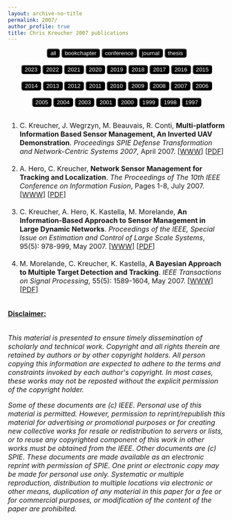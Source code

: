 ```yaml
---
layout: archive-no-title
permalink: 2007/
author_profile: true
title: Chris Kreucher 2007 publications
---
```


<center>
<a href="../complete-bibliography/"><button type="button" class="button button3" style="background-color:#000000;color:#ffffff;outline:none;border-radius:5px"> all </button></a>
<a href="../bookchapter/"><button type="button" class="btn" style="background-color:#000000;color:#ffffff;outline:none;border-radius:5px"> bookchapter</button></a>
<a href="../conference/"><button type="button" class="btn" style="background-color:#000000;color:#ffffff;outline:none;border-radius:5px"> conference</button></a>
<a href="../journal/"><button type="button" class="btn" style="background-color:#000000;color:#ffffff;outline:none;border-radius:5px"> journal</button></a>
<a href="../thesis/"><button type="button" class="btn" style="background-color:#000000;color:#ffffff;outline:none;border-radius:5px"> thesis</button></a>
</center>
<br>
<center>
<a href="../2023/"><button type="button" class="btn" style="background-color:#000000;color:#ffffff;outline:none;border-radius:5px"> 2023</button></a>
<a href="../2022/"><button type="button" class="btn" style="background-color:#000000;color:#ffffff;outline:none;border-radius:5px"> 2022</button></a>
<a href="../2021/"><button type="button" class="btn" style="background-color:#000000;color:#ffffff;outline:none;border-radius:5px"> 2021</button></a>
<a href="../2020/"><button type="button" class="btn" style="background-color:#000000;color:#ffffff;outline:none;border-radius:5px"> 2020</button></a>
<a href="../2019/"><button type="button" class="btn" style="background-color:#000000;color:#ffffff;outline:none;border-radius:5px"> 2019</button></a>
<a href="../2018/"><button type="button" class="btn" style="background-color:#000000;color:#ffffff;outline:none;border-radius:5px"> 2018</button></a>
<a href="../2017/"><button type="button" class="btn" style="background-color:#000000;color:#ffffff;outline:none;border-radius:5px"> 2017</button></a>
<a href="../2016/"><button type="button" class="btn" style="background-color:#000000;color:#ffffff;outline:none;border-radius:5px"> 2016</button></a>
<a href="../2015/"><button type="button" class="btn" style="background-color:#000000;color:#ffffff;outline:none;border-radius:5px"> 2015</button></a><br><br>
<a href="../2014/"><button type="button" class="btn" style="background-color:#000000;color:#ffffff;outline:none;border-radius:5px"> 2014</button></a>
<a href="../2013/"><button type="button" class="btn" style="background-color:#000000;color:#ffffff;outline:none;border-radius:5px"> 2013</button></a>
<a href="../2012/"><button type="button" class="btn" style="background-color:#000000;color:#ffffff;outline:none;border-radius:5px"> 2012</button></a>
<a href="../2011/"><button type="button" class="btn" style="background-color:#000000;color:#ffffff;outline:none;border-radius:5px"> 2011</button></a>
<a href="../2010/"><button type="button" class="btn" style="background-color:#000000;color:#ffffff;outline:none;border-radius:5px"> 2010</button></a>
<a href="../2009/"><button type="button" class="btn" style="background-color:#000000;color:#ffffff;outline:none;border-radius:5px"> 2009</button></a>
<a href="../2008/"><button type="button" class="btn" style="background-color:#000000;color:#ffffff;outline:none;border-radius:5px"> 2008</button></a>
<a href="../2007/"><button type="button" class="button button3" style="background-color:#000000;color:#ffffff;outline:none;border-radius:5px"> 2007</button></a>
<a href="../2006/"><button type="button" class="btn" style="background-color:#000000;color:#ffffff;outline:none;border-radius:5px"> 2006</button></a><br><br>
<a href="../2005/"><button type="button" class="btn" style="background-color:#000000;color:#ffffff;outline:none;border-radius:5px"> 2005</button></a>
<a href="../2004/"><button type="button" class="btn" style="background-color:#000000;color:#ffffff;outline:none;border-radius:5px"> 2004</button></a>
<a href="../2003/"><button type="button" class="btn" style="background-color:#000000;color:#ffffff;outline:none;border-radius:5px"> 2003</button></a>
<a href="../2001/"><button type="button" class="btn" style="background-color:#000000;color:#ffffff;outline:none;border-radius:5px"> 2001</button></a>
<a href="../2000/"><button type="button" class="btn" style="background-color:#000000;color:#ffffff;outline:none;border-radius:5px"> 2000</button></a>
<a href="../1999/"><button type="button" class="btn" style="background-color:#000000;color:#ffffff;outline:none;border-radius:5px"> 1999</button></a>
<a href="../1998/"><button type="button" class="btn" style="background-color:#000000;color:#ffffff;outline:none;border-radius:5px"> 1998</button></a>
<a href="../1997/"><button type="button" class="btn" style="background-color:#000000;color:#ffffff;outline:none;border-radius:5px"> 1997</button></a>
<br><br>
</center><font size="-0.5">
<ol id = "reverse_numbering">
<li>
 C. Kreucher,  J. Wegrzyn,  M. Beauvais,  R. Conti, <b>Multi-platform Information Based Sensor Management, An Inverted UAV Demonstration</b>. <em>Proceedings SPIE Defense Transformation and Network-Centric Systems 2007</em>, April 2007. [<a href = "http://doi.org/10.1117/12.719395">WWW</a>] [<a href="../papers/2007SPIE.pdf">PDF</a>]
</li>
<br>
<li>
 A. Hero,  C. Kreucher, <b>Network Sensor Management for Tracking and Localization</b>. <em>The Proceedings of The 10th IEEE Conference on Information Fusion</em>,  Pages 1-8, July 2007. [<a href = "http://doi.org/10.1109/ICIF.2007.4408181">WWW</a>] [<a href="../papers/2007IF.pdf">PDF</a>]
</li>
<br>
<li>
 C. Kreucher,  A. Hero,  K. Kastella,  M. Morelande, <b>An Information-Based Approach to Sensor Management in Large Dynamic Networks</b>. <em>Proceedings of the IEEE, Special Issue on Estimation and Control of Large Scale Systems</em>, 95(5): 978-999, May 2007. [<a href = "http://doi.org/10.1109/JPROC.2007.893247">WWW</a>] [<a href="../papers/2007ProcIEEE.pdf">PDF</a>]
</li>
<br>
<li>
 M. Morelande,  C. Kreucher,  K. Kastella, <b>A Bayesian Approach to Multiple Target Detection and Tracking</b>. <em>IEEE Transactions on Signal Processing</em>, 55(5): 1589-1604, May 2007. [<a href = "http://doi.org/10.1109/TSP.2006.889470">WWW</a>] [<a href="../papers/2007SP.pdf">PDF</a>]
</li>
<br>
</ol>
<script type="text/javascript">
var reverse=document.getElementById('reverse_numbering');
reverse.style.listStyle='none';
reverse.style.textIndent='-23px';
var li=reverse.getElementsByTagName('li');
for(var i=0; i<li.length; i++){
li[i].insertBefore(document.createTextNode(li.length-i+'. '), li[i].firstChild);}
</script>
<u><b>Disclaimer:</b></u><br><br>
<p><em>
This material is presented to ensure timely dissemination of scholarly and 
        technical work. Copyright and all rights therein are retained by authors or by other copyright holders.
        All person copying this information are expected to adhere to the terms and constraints invoked by each 
        author's copyright. In most cases, these works may not be reposted without the explicit permission of 
        the copyright holder. 
</em></p>
<p><em>
Some of these documents are (c) IEEE. Personal use of this material is permitted. However, 
        permission to reprint/republish this material for advertising or promotional purposes or for creating 
        new collective works for resale or redistribution to servers or lists, or to reuse any copyrighted
        component of this work in other works must be obtained from the IEEE.
Other documents are (c) SPIE. These documents are made available as an electronic reprint with 
        permission of SPIE. One print or electronic copy may be made for personal use only. Systematic or multiple 
        reproduction, distribution to multiple locations via electronic or other means, duplication of any material 
        in this paper for a fee or for commercial purposes, or modification of the content of the paper are prohibited.
</em></p>